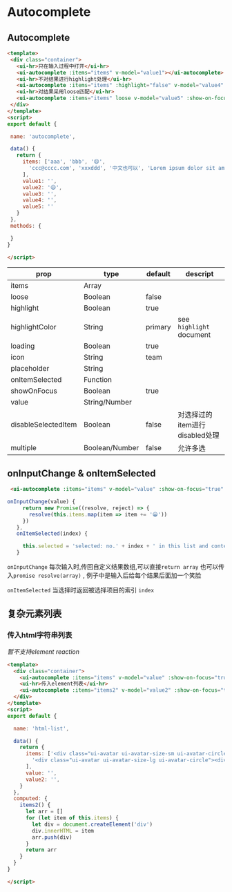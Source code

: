 # Autocomplete


## Autocomplete


<autocomplete-index></autocomplete-index>


 ```html
<template>
  <div class="container">
    <ui-hr>只在输入过程中打开</ui-hr>
    <ui-autocomplete :items="items" v-model="value1"></ui-autocomplete>
    <ui-hr>不对结果进行highlight处理</ui-hr>
    <ui-autocomplete :items="items" :highlight="false" v-model="value4" :show-on-focus="true" :filter-data="false"></ui-autocomplete>
    <ui-hr>对结果采用loose匹配</ui-hr>
    <ui-autocomplete :items="items" loose v-model="value5" :show-on-focus="true" :filter-data="false"></ui-autocomplete>
  </div>
</template>
<script>
export default {

  name: 'autocomplete',

  data() {
    return {
      items: ['aaa', 'bbb', '😄',
        'ccc@cccc.com', 'xxxddd', '中文也可以', 'Lorem ipsum dolor sit amet', 'pulvinar velit, nec eleifend sapien'
      ],
      value1: '',
      value2: '😄',
      value3: '',
      value4: '',
      value5: ''
    }
  },
  methods: {

  }
}

</script>
 ```



|prop|type|default|descript|
|--|--|--|--|
|items|Array|||
|loose|Boolean|false||
|highlight|Boolean|true||
|highlightColor|String|primary|see `highlight` document|
|loading|Boolean|true||
|icon|String|team||
|placeholder|String|||
|onItemSelected|Function|||
|showOnFocus|Boolean|true||
|value|String/Number|||
|disableSelectedItem|Boolean|false|对选择过的item进行disabled处理|
|multiple|Boolean/Number|false|允许多选|

## onInputChange & onItemSelected

<autocomplete-custom></autocomplete-custom>


 ```html
  <ui-autocomplete :items="items" v-model="value" :show-on-focus="true" :on-input-change="onInputChange" :on-item-selected="onItemSelected"></ui-autocomplete>
 ```

 ```javascript
 onInputChange(value) {
      return new Promise((resolve, reject) => {
        resolve(this.items.map(item => item += '😀'))
      })
    },
    onItemSelected(index) {

      this.selected = 'selected: no.' + index + ' in this list and content is ' + this.items[index]
    }
 ```



`onInputChange` 每次输入时,传回自定义结果数组,可以直接`return array` 也可以传入`promise resolve(array)` , 例子中是输入后给每个结果后面加一个笑脸

`onItemSelected` 当选择时返回被选择项目的索引 `index`

## 复杂元素列表

### 传入html字符串列表

<autocomplete-html></autocomplete-html>

*暂不支持element reaction*

```html
<template>
  <div class="container">
    <ui-autocomplete :items="items" v-model="value" :show-on-focus="true"></ui-autocomplete>
    <ui-hr>传入element列表</ui-hr>
    <ui-autocomplete :items="items2" v-model="value2" :show-on-focus="true"></ui-autocomplete>
  </div>
</template>
<script>
export default {

  name: 'html-list',

  data() {
    return {
      items: ['<div class="ui-avatar ui-avatar-size-sm ui-avatar-circle"><div class="ui-avatar-container"><div class="ui-image ui-avatar-image"><div class="ui-image-image" style="background-image: url(&quot;https://leafiy.oss-cn-beijing.aliyuncs.com/leafiyanthony-tuil-512016-unsplash.jpg&quot;);"></div></div></div> <span class="ui-avatar-name">size-sm</span> <span class="ui-avatar-slot"></span></div>',
        '<div class="ui-avatar ui-avatar-size-lg ui-avatar-circle"><div class="ui-avatar-container"><div class="ui-image ui-avatar-image"><div class="ui-image-image" style="background-image: url(&quot;https://leafiy.oss-cn-beijing.aliyuncs.com/leafiyanthony-tuil-512016-unsplash.jpg&quot;);"></div></div></div> <span class="ui-avatar-name">Sed posuere egestas augue eu facilisis. </span> <span class="ui-avatar-slot"></span></div>'
      ],
      value: '',
      value2: '',
    }
  },
  computed: {
    items2() {
      let arr = []
      for (let item of this.items) {
        let div = document.createElement('div')
        div.innerHTML = item
        arr.push(div)
      }
      return arr
    }
  }
}

</script>
```

